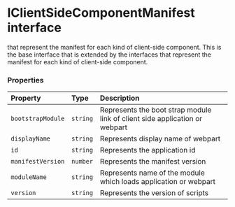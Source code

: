 # IClientSideComponentManifest interface





that represent the manifest for each kind of client-side component. 
This is the base interface that is extended by the interfaces 
that represent the manifest for each kind of client-side component.




### Properties

| Property	   | Type	| Description|
|:-------------|:-------|:-----------|
|`bootstrapModule`      | `string` | Represents the boot strap module link of client side application or webpart |
|`displayName`      | `string` | Represents display name of webpart |
|`id`      | `string` | Represents the application id |
|`manifestVersion`      | `number` | Represents the manifest version |
|`moduleName`      | `string` | Represents name of the module which loads application or webpart |
|`version`      | `string` | Represents the version of scripts |




